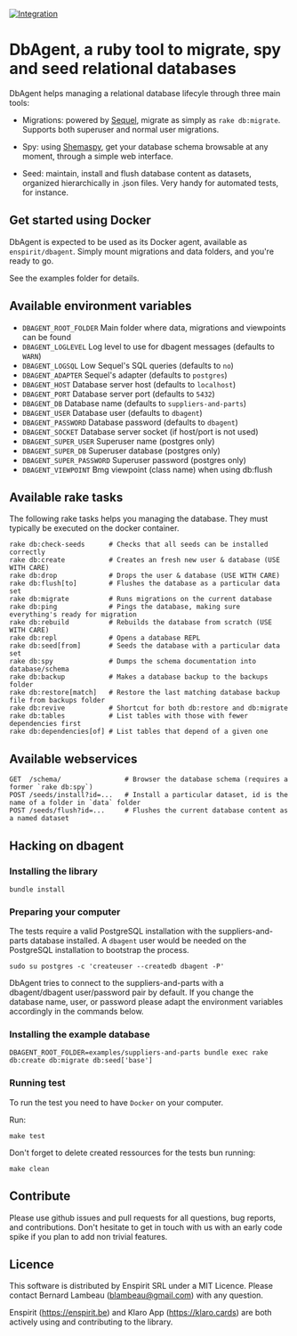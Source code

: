 [![Integration](https://github.com/enspirit/dbagent/actions/workflows/integration.yml/badge.svg?branch=master)](https://github.com/enspirit/dbagent/actions/workflows/integration.yml)

# DbAgent, a ruby tool to migrate, spy and seed relational databases

DbAgent helps managing a relational database lifecyle through three main tools:

* Migrations: powered by [Sequel](http://sequel.jeremyevans.net/), migrate as simply as `rake db:migrate`. Supports both superuser and normal user migrations.

* Spy: using [Shemaspy](http://schemaspy.sourceforge.net/), get your database schema browsable at any moment, through a simple web interface.

* Seed: maintain, install and flush database content as datasets, organized hierarchically in .json files. Very handy for automated tests, for instance.

## Get started using Docker

DbAgent is expected to be used as its Docker agent, available as `enspirit/dbagent`. Simply mount migrations and data folders, and you're ready to go.

See the examples folder for details.

## Available environment variables

* `DBAGENT_ROOT_FOLDER`     Main folder where data, migrations and viewpoints can be found
* `DBAGENT_LOGLEVEL`        Log level to use for dbagent messages (defaults to `WARN`)
* `DBAGENT_LOGSQL`          Low Sequel's SQL queries (defaults to `no`)
* `DBAGENT_ADAPTER`         Sequel's adapter (defaults to `postgres`)
* `DBAGENT_HOST`            Database server host (defaults to `localhost`)
* `DBAGENT_PORT`            Database server port (defaults to `5432`)
* `DBAGENT_DB`              Database name (defaults to `suppliers-and-parts`)
* `DBAGENT_USER`            Database user (defaults to `dbagent`)
* `DBAGENT_PASSWORD`        Database password (defaults to `dbagent`)
* `DBAGENT_SOCKET`          Database server socket (if host/port is not used)
* `DBAGENT_SUPER_USER`      Superuser name (postgres only)
* `DBAGENT_SUPER_DB`        Superuser database (postgres only)
* `DBAGENT_SUPER_PASSWORD`  Superuser password (postgres only)
* `DBAGENT_VIEWPOINT`       Bmg viewpoint (class name) when using db:flush

## Available rake tasks

The following rake tasks helps you managing the database. They must typically be executed on the docker container.

```
rake db:check-seeds      # Checks that all seeds can be installed correctly
rake db:create           # Creates an fresh new user & database (USE WITH CARE)
rake db:drop             # Drops the user & database (USE WITH CARE)
rake db:flush[to]        # Flushes the database as a particular data set
rake db:migrate          # Runs migrations on the current database
rake db:ping             # Pings the database, making sure everything's ready for migration
rake db:rebuild          # Rebuilds the database from scratch (USE WITH CARE)
rake db:repl             # Opens a database REPL
rake db:seed[from]       # Seeds the database with a particular data set
rake db:spy              # Dumps the schema documentation into database/schema
rake db:backup           # Makes a database backup to the backups folder
rake db:restore[match]   # Restore the last matching database backup file from backups folder
rake db:revive           # Shortcut for both db:restore and db:migrate
rake db:tables           # List tables with those with fewer dependencies first
rake db:dependencies[of] # List tables that depend of a given one
```

## Available webservices

```
GET  /schema/                # Browser the database schema (requires a former `rake db:spy`)
POST /seeds/install?id=...   # Install a particular dataset, id is the name of a folder in `data` folder
POST /seeds/flush?id=...     # Flushes the current database content as a named dataset
```

## Hacking on dbagent

### Installing the library

```
bundle install
```

### Preparing your computer

The tests require a valid PostgreSQL installation with the suppliers-and-parts
database installed. A `dbagent` user would be needed on the PostgreSQL installation
to bootstrap the process.

```
sudo su postgres -c 'createuser --createdb dbagent -P'
```

DbAgent tries to connect to the suppliers-and-parts with a dbagent/dbagent user/password
pair by default. If you change the database name, user, or password please adapt the
environment variables accordingly in the commands below.

### Installing the example database

```
DBAGENT_ROOT_FOLDER=examples/suppliers-and-parts bundle exec rake db:create db:migrate db:seed['base']
```
### Running test

To run the test you need to have `Docker` on your computer.

Run:
```
make test
```

Don't forget to delete created ressources for the tests bun running:
```
make clean
```

## Contribute

Please use github issues and pull requests for all questions, bug reports,
and contributions. Don't hesitate to get in touch with us with an early code
spike if you plan to add non trivial features.

## Licence

This software is distributed by Enspirit SRL under a MIT Licence. Please
contact Bernard Lambeau (blambeau@gmail.com) with any question.

Enspirit (https://enspirit.be) and Klaro App (https://klaro.cards) are both
actively using and contributing to the library.
